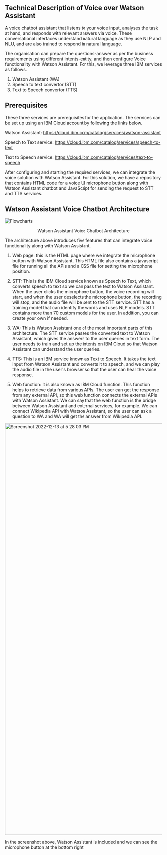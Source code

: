 <h2>Technical Description of Voice over Watson Assistant</h2>

A voice chatbot assistant that listens to your voice input, analyses the task at hand, and responds with relevant answers via voice. These conversational interfaces understand natural language as they use NLP and NLU, and are also trained to respond in natural language.

The organisation can prepare the questions-answer as per the business requirements using different intents-entity, and then configure Voice functionality with Watson Assistant. For this, we leverage three IBM services as follows. 

1.	Watson Assistant (WA)
2.	Speech to text convertor (STT) 
3.	Text to Speech convertor (TTS)

<h2>Prerequisites</h2>
These three services are prerequisites for the application. The services can be set up using an IBM Cloud account by following the links below. 

Watson Assistant: https://cloud.ibm.com/catalog/services/watson-assistant

Speech to Text service: https://cloud.ibm.com/catalog/services/speech-to-text

Text to Speech service: https://cloud.ibm.com/catalog/services/text-to-speech


After configuring and starting the required services, we can integrate the voice solution with Watson Assistant. For this solution, we have a repository that contains HTML code for a voice UI microphone button along with Watson Assistant chatbot and JavaScript for sending the request to STT and TTS services.

<h2> Watson Assistant Voice Chatbot Architecture </h2>

![Flowcharts](https://user-images.githubusercontent.com/112084296/207308405-bfb6cfd2-3c3d-457e-8550-da932926a38e.png)


<p align="center"> Watson Assistant Voice Chatbot Architecture </p>

The architecture above introduces five features that can integrate voice functionality along with Watson Assistant.

1.	Web page: this is the HTML page where we integrate the microphone button with Watson Assistant. This HTML file also contains a javascript file for running all the APIs and a CSS file for setting the microphone position.

2.	STT: This is the IBM Cloud service known as Speech to Text, which converts speech to text so we can pass the text to Watson Assistant. When the user clicks the microphone button, the voice recording will start, and when the user deselects the microphone button, the recording will stop, and the audio file will be sent to the STT service. STT has a training model that can identify the words and uses NLP models. STT contains more than 70 custom models for the user.  In addition, you can create your own if needed. 

3.	WA: This is Watson Assistant one of the most important parts of this architecture. The STT service passes the converted text to Watson Assistant, which gives the answers to the user queries in text form. The user needs to train and set up the intents on IBM Cloud so that Watson Assistant can understand the user queries.

4.	 TTS: This is an IBM service known as Text to Speech. It takes the text input from Watson Assistant and converts it to speech, and we can play the audio file in the user's browser so that the user can hear the voice response.

5.	Web function: it is also known as IBM Cloud function. This function helps to retrieve data from various APIs. The user can get the response from any external API, so this web function connects the external APIs with Watson Assistant. We can say that the web function is the bridge between Watson Assistant and external services, for example. We can connect Wikipedia API with Watson Assistant, so the user can ask a question to WA and WA will get the answer from Wikipedia API.

<img width="1317" alt="Screenshot 2022-12-13 at 5 28 03 PM" src="https://user-images.githubusercontent.com/112084296/207311950-9579cd48-3ac0-4aa7-b21c-16db5d6209f1.png">


In the screenshot above, Watson Assistant is included and we can see the microphone button at the bottom right.
